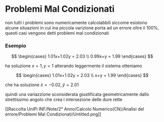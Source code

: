 # Problemi Mal Condizionati

non tutti i problemi sono numericamente calcolabbili siccome esistono alcune situazioni in cui ina piccola varizione porta ad un errore oltre il 100%, questi casi vengono detti problemi mal condizionati

### Esempio

$$
\begin{cases}
1.01x+1.02y = 2.03 \\
0.99x+y = 1.99
\end{cases}
$$

ha soluzione $x=1,y=1$ alterando leggermente il sistema otteniamo

$$
\begin{cases}
1.01x+1.02y = 2.03 \\
x+y = 1.99
\end{cases}
$$

che ha soluzione $\tilde{x} = -0.02 ,\tilde{y} = 2.01$

quindi una variazzione sconsiderata giustificata geometricamente dallo strettissimo angolo che crea l intersezione delle dure rette

[[Raccolta UniPi INF/Note/2° Anno/Calcolo Numerico(CN)/Analisi del errore/Problemi Mal Condizionati/Untitled.png]]
